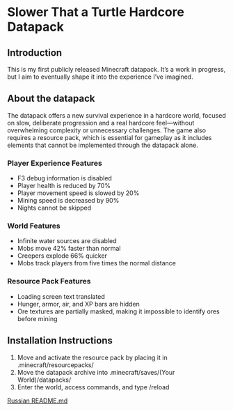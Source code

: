 # Slower That a Turtle Hardcore Datapack
## Introduction
This is my first publicly released Minecraft datapack. It’s a work in progress, but I aim to eventually shape it into the experience I’ve imagined.
## About the datapack
The datapack offers a new survival experience in a hardcore world, focused on slow, deliberate progression and a real hardcore feel—without overwhelming complexity or unnecessary challenges. The game also requires a resource pack, which is essential for gameplay as it includes elements that cannot be implemented through the datapack alone.
### Player Experience Features
* F3 debug information is disabled
* Player health is reduced by 70%
* Player movement speed is slowed by 20%
* Mining speed is decreased by 90%
* Nights cannot be skipped
### World Features
* Infinite water sources are disabled
* Mobs move 42% faster than normal
* Creepers explode 66% quicker
* Mobs track players from five times the normal distance
### Resource Pack Features
* Loading screen text translated
* Hunger, armor, air, and XP bars are hidden
* Ore textures are partially masked, making it impossible to identify ores before mining
## Installation Instructions
1. Move and activate the resource pack by placing it in .minecraft/resourcepacks/
2. Move the datapack archive into .minecraft/saves/(Your World)/datapacks/
3. Enter the world, access commands, and type /reload

[Russian README.md](README_RU.md)
